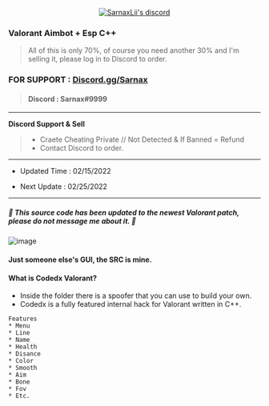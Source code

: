   <p align="center">
    <a href="https://discord.gg/bzfWPSsDfR">
        <img title="Sarnax discord" alt="SarnaxLii's discord" src="https://discord.c99.nl/widget/theme-4/582142955742298132.png"/>
    </a>
</p>


###  Valorant Aimbot + Esp C++ 
> All of this is only 70%, of course you need another 30% and I'm selling it, please log in to Discord to order.


### FOR SUPPORT : [Discord.gg/Sarnax](https://discord.com/invite/sarnax) 
> #### Discord : Sarnax#9999

***

**Discord Support & Sell**
> - Craete Cheating Private // Not Detected & If Banned = Refund
> - Contact Discord to order.

***
- Updated Time : 02/15/2022 

- Next Update : 02/25/2022

***


##### 🔺 This source code has been updated to the newest Valorant patch, please do not message me about it. 🔺

![image](https://user-images.githubusercontent.com/96410571/147380460-77ab6505-ad0c-4b65-88ba-816b91dd454f.png)

#### Just someone else's GUI, the SRC is mine.

#### What is Codedx Valorant?

 - Inside the folder there is a spoofer that you can use to build your own. 
 - Codedx is a fully featured internal hack for Valorant written in C++.

```
Features
* Menu
* Line
* Name
* Health
* Disance
* Color
* Smooth
* Aim
* Bone
* Fov
* Etc.
```
